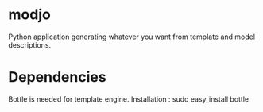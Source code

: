 modjo
=====

Python application generating whatever you want from template and model descriptions.

Dependencies
============

Bottle is needed for template engine. 
Installation : sudo easy_install bottle

